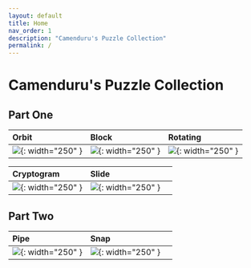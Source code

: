```yaml
---
layout: default
title: Home
nav_order: 1
description: "Camenduru's Puzzle Collection"
permalink: /
---
```


# Camenduru's Puzzle Collection 

## Part One

|Orbit|Block|Rotating|
|:-|:-|:-|
|![](../../assets/images/orbit.png){: width="250" }|![](../../assets/images/block.png){: width="250" }|![](../../assets/images/rotating.png){: width="250" }|

|Cryptogram|Slide||
|:-|:-|:-|
|![](../../assets/images/cryptogram.png){: width="250" }|![](../../assets/images/slide.png){: width="250" }||

## Part Two

|Pipe|Snap||
|:-|:-|:-|
|![](../../assets/images/pipe.png){: width="250" }|![](../../assets/images/snap.png){: width="250" }||
